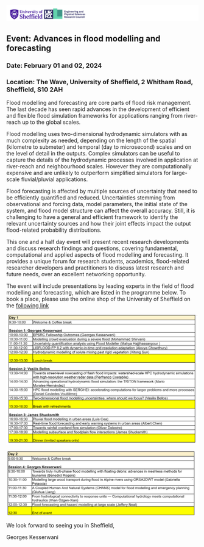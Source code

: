 ![Image](/Figures/logo2.png) 


## Event: Advances in flood modelling and forecasting
### Date:	February 01 and 02, 2024
### Location:	The Wave, University of Sheffield, 2 Whitham Road, Sheffield, S10 2AH 



Flood modelling and forecasting are core parts of flood risk management. The last decade has seen rapid advances in the development of efficient and flexible flood simulation frameworks for applications ranging from river-reach up to the global scales.


Flood modelling uses two-dimensional hydrodynamic simulators with as much complexity as needed, depending on the length of the spatial (kilometre to submeter) and temporal (day to microsecond) scales and on the level of detail in the outputs. Complex simulators can be useful to capture the details of the hydrodynamic processes involved in application at river-reach and neighbourhood scales. However they are computationally expensive and are unlikely to outperform simplified simulators for large-scale fluvial/pluvial applications.


Flood forecasting is affected by multiple sources of uncertainty that need to be efficiently quantified and reduced. Uncertainties stemming from observational and forcing data, model parameters, the initial state of the system, and flood model structure can affect the overall accuracy. Still, it is challenging to have a general and efficient framework to identify the relevant uncertainty sources and how their joint effects impact the output flood-related probability distributions.


This one and a half day event will present recent research developments and discuss research findings and questions, covering fundamental, computational and applied aspects of flood modelling and forecasting. It provides a unique forum for research students, academics, flood-related researcher developers and practitioners to discuss latest research and future needs, over an excellent networking opportunity.

The event will include presentations by leading experts in the field of flood modelling and forecasting, which are listed in the programme below. To book a place, please use the online shop of the University of Sheffield on the [following link](https://onlineshop.shef.ac.uk/conferences-and-events/faculty-of-engineering/civil-structural-engineering/advances-in-flood-modelling-and-forecasting)



![Image](/Figures/Day1.png) 



![Image](/Figures/Day2.png) 


We look forward to seeing you in Sheffield,

Georges Kesserwani

